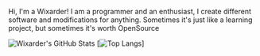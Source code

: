 Hi, I'm a Wixarder! I am a programmer and an enthusiast, I create different software and modifications for anything. Sometimes it's just like a learning project, but sometimes it's worth OpenSource

![Wixarder's GitHub Stats](https://github-readme-stats.vercel.app/api?username=Wixarder&show_icons=true&theme=dark)
[![Top Langs](https://github-readme-stats.vercel.app/api/top-langs/?username=anuraghazra&hide_progress=true&show_icons=true&theme=dark)]
